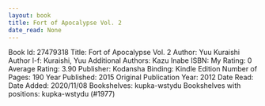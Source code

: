 ```yaml
---
layout: book
title: Fort of Apocalypse Vol. 2
date_read: None
---
```


Book Id: 27479318
Title: Fort of Apocalypse Vol. 2
Author: Yuu Kuraishi
Author l-f: Kuraishi, Yuu
Additional Authors: Kazu Inabe
ISBN: 
My Rating: 0
Average Rating: 3.90
Publisher: Kodansha
Binding: Kindle Edition
Number of Pages: 190
Year Published: 2015
Original Publication Year: 2012
Date Read: 
Date Added: 2020/11/08
Bookshelves: kupka-wstydu
Bookshelves with positions: kupka-wstydu (#1977)

